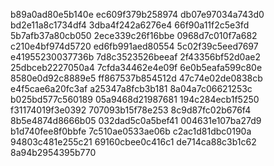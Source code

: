 b89a0ad80e5b140e
ec609f379b258974
db07e97034a743d0
bd2e11a8c1734df4
3dba4f242a6276e4
66f90a11f2c5e3fd
5b7afb37a80cb050
2ece339c26f16bbe
0968d7c010f7a682
c210e4bf974d5720
ed6fb991aed80554
5c02f39c5eed7697
e41955230037736b
7d8c3523526beeaf
2f43356bf52d0ae2
25dbceb2227050a4
7cfda34462e4e09f
6e0b5eafa599c80e
8580e0d92c8889e5
ff867537b854512d
47c74e02de0838cb
e4f5cae6a20fc3af
a25347a8fcb3b181
8a04a7c06621253c
b025bd577c560189
05a9468d21987681
194c284ecb1f5250
f31174019f3e0392
707093b15f78e253
8c9d87fc02b676f4
8b5e4874d8666b05
032dad5c0a5bef41
004631e107ba27d9
b1d740fee8f0bbfe
7c510ae0533ae06b
c2ac1d81dbc0190a
94803c481e255c21
69160cbee0c416c1
de714ca88c3b1c62
8a94b2954395b770
